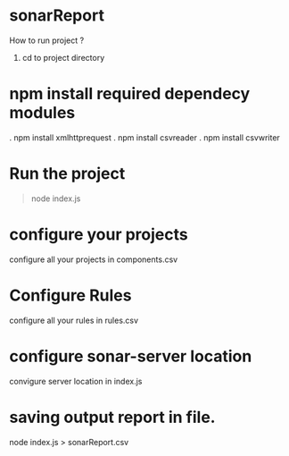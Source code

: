 # sonarReport

How to run project ?
1. cd to project directory
# npm install required dependecy modules
 . npm install xmlhttprequest
 . npm install csvreader
 . npm install csvwriter

# Run the project 
> node index.js


# configure your projects
configure all your projects in components.csv

# Configure Rules 
configure all your rules in rules.csv 

# configure sonar-server location
convigure server location in index.js

# saving output report  in file.
node index.js > sonarReport.csv

 



